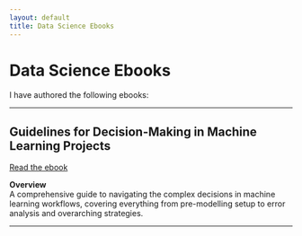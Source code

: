 ```yaml
---
layout: default
title: Data Science Ebooks
---
```

# Data Science Ebooks

I have authored the following ebooks:

---

## **Guidelines for Decision-Making in Machine Learning Projects**  
[Read the ebook](https://drive.google.com/file/d/1ezX-GPt9SuKM9eFd_8uRn3ZZ4YlGDszC/view?usp=sharing)

**Overview**  
A comprehensive guide to navigating the complex decisions in machine learning workflows, 
covering everything from pre-modelling setup to error analysis and overarching strategies.

---

